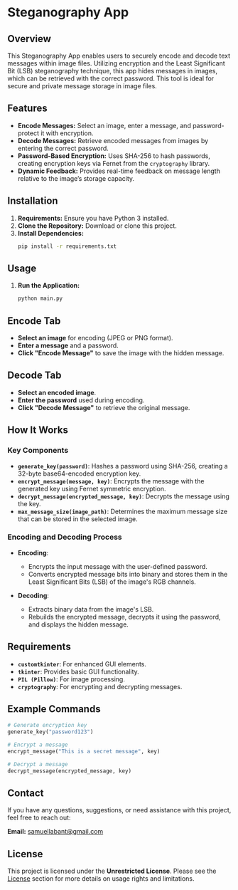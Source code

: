 # Steganography App

## Overview
This Steganography App enables users to securely encode and decode text messages within image files. Utilizing encryption and the Least Significant Bit (LSB) steganography technique, this app hides messages in images, which can be retrieved with the correct password. This tool is ideal for secure and private message storage in image files.

## Features
- **Encode Messages:** Select an image, enter a message, and password-protect it with encryption.
- **Decode Messages:** Retrieve encoded messages from images by entering the correct password.
- **Password-Based Encryption:** Uses SHA-256 to hash passwords, creating encryption keys via Fernet from the `cryptography` library.
- **Dynamic Feedback:** Provides real-time feedback on message length relative to the image’s storage capacity.

## Installation

1. **Requirements:** Ensure you have Python 3 installed.
2. **Clone the Repository:** Download or clone this project.
3. **Install Dependencies:** 
    ```bash
    pip install -r requirements.txt
    ```

## Usage

1. **Run the Application:**
   ```bash
   python main.py

## Encode Tab
- **Select an image** for encoding (JPEG or PNG format).
- **Enter a message** and a password.
- **Click "Encode Message"** to save the image with the hidden message.

## Decode Tab
- **Select an encoded image**.
- **Enter the password** used during encoding.
- **Click "Decode Message"** to retrieve the original message.

## How It Works

### Key Components
- **`generate_key(password)`**: Hashes a password using SHA-256, creating a 32-byte base64-encoded encryption key.
- **`encrypt_message(message, key)`**: Encrypts the message with the generated key using Fernet symmetric encryption.
- **`decrypt_message(encrypted_message, key)`**: Decrypts the message using the key.
- **`max_message_size(image_path)`**: Determines the maximum message size that can be stored in the selected image.

### Encoding and Decoding Process

- **Encoding**:
  - Encrypts the input message with the user-defined password.
  - Converts encrypted message bits into binary and stores them in the Least Significant Bits (LSB) of the image's RGB channels.

- **Decoding**:
  - Extracts binary data from the image's LSB.
  - Rebuilds the encrypted message, decrypts it using the password, and displays the hidden message.

## Requirements

- **`customtkinter`**: For enhanced GUI elements.
- **`tkinter`**: Provides basic GUI functionality.
- **`PIL (Pillow)`**: For image processing.
- **`cryptography`**: For encrypting and decrypting messages.

## Example Commands

```python
# Generate encryption key
generate_key("password123")

# Encrypt a message
encrypt_message("This is a secret message", key)

# Decrypt a message
decrypt_message(encrypted_message, key)
```
## Contact

If you have any questions, suggestions, or need assistance with this project, feel free to reach out:

**Email:** [samuellabant@gmail.com](mailto:samuellabant@gmail.com)

## License

This project is licensed under the **Unrestricted License**. Please see the [License](#license) section for more details on usage rights and limitations.
